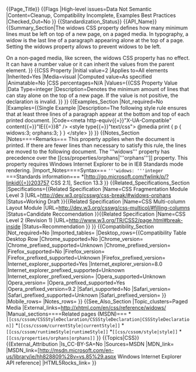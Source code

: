 {{Page_Title}}
{{Flags
|High-level issues=Data Not Semantic
|Content=Cleanup, Compatibility Incomplete, Examples Best Practices
|Checked_Out=No
}}
{{Standardization_Status}}
{{API_Name}}
{{Summary_Section|The widows CSS property defines how many minimum lines must be left on top of a new page, on a paged media. In typography, a widow is the last line of a paragraph appearing alone at the top of a page. Setting the widows property allows to prevent widows to be left.

On a non-paged media, like screen, the widows CSS property has no effect.
It can have a number value or it can inherit the values from the parent element.
}}
{{CSS Property
|Initial value=2
|Applies to=All elements
|Inherited=Yes
|Media=visual
|Computed value=As specified
|Animatable=No
|CSS percentages=N/A
|Values={{CSS Property Value
|Data Type=integer
|Description=Denotes the minimum amount of lines that can stay alone on the top of a new page. If the value is not positive, the declaration is invalid.
}}
}}
{{Examples_Section
|Not_required=No
|Examples={{Single Example
|Description=The following style rule ensures that at least three lines
of a paragraph appear at the bottom and top of each printed document.
|Code=&lt;meta http-equiv{{=}}"X-UA-Compatible" content{{=}}"IE{{=}}8" /&gt;
&lt;style type{{=}}"text/css"&gt;
@media print {
    p {
        widows:3;
        orphans:3;
    }
}
&lt;/style&gt;
}}
}}
{{Notes_Section
|Notes====Remarks===
This property applies when the document is printed.
If there are fewer lines than necessary to satisfy this rule,
the lines are moved to the following document. The
'''widows'''
property has precedence over the
[[css/properties/orphans|'''orphans''']] property.
This property requires Windows Internet Explorer to be in
IE8 Standards mode rendering.
|Import_Notes====Syntax===
<code>'''widows: '''integer</code>
===Standards information===
*[http://go.microsoft.com/fwlink/p/?linkid{{=}}203757 CSS 2.1], Section 13.3
}}
{{Related_Specifications_Section
|Specifications={{Related Specification
|Name=CSS Fragmentation Module Level 3
|URL=http://dev.w3.org/csswg/css-break/#widows-orphans
|Status=Working Draft
}}{{Related Specification
|Name=CSS Multi-column Layout Module
|URL=http://dev.w3.org/csswg/css-multicol/#filling-columns
|Status=Candidate Reccomendation
}}{{Related Specification
|Name=CSS Level 2 (Revision 1)
|URL=http://www.w3.org/TR/CSS2/page.html#break-inside
|Status=Recommendation
}}
}}
{{Compatibility_Section
|Not_required=No
|Imported_tables=
|Desktop_rows={{Compatibility Table Desktop Row
|Chrome_supported=No
|Chrome_version=
|Chrome_prefixed_supported=Unknown
|Chrome_prefixed_version=
|Firefox_supported=No
|Firefox_version=
|Firefox_prefixed_supported=Unknown
|Firefox_prefixed_version=
|Internet_explorer_supported=Yes
|Internet_explorer_version=8.0
|Internet_explorer_prefixed_supported=Unknown
|Internet_explorer_prefixed_version=
|Opera_supported=Unknown
|Opera_version=
|Opera_prefixed_supported=Yes
|Opera_prefixed_version=9.2
|Safari_supported=No
|Safari_version=
|Safari_prefixed_supported=Unknown
|Safari_prefixed_version=
}}
|Mobile_rows=
|Notes_rows=
}}
{{See_Also_Section
|Topic_clusters=Paged Media
|External_links=http://xhtml.com/en/css/reference/widows/
|Manual_sections====Related pages (MSDN)===
*<code>[[css/cssom/CSSStyleDeclaration/CSSStyleDeclaration|CSSStyleDeclaration]]</code>
*<code>[[css/cssom/currentStyle|currentStyle]]</code>
*<code>[[css/cssom/runtimeStyle|runtimeStyle]]</code>
*<code>[[css/cssom/style|style]]</code>
*<code>[[css/properties/orphans|orphans]]</code>
}}
{{Topics|CSS}}
{{External_Attribution
|Is_CC-BY-SA=No
|Sources=MSDN
|MDN_link=
|MSDN_link=[http://msdn.microsoft.com/en-us/library/ie/hh828809%28v=vs.85%29.aspx Windows Internet Explorer API reference]
|HTML5Rocks_link=
}}